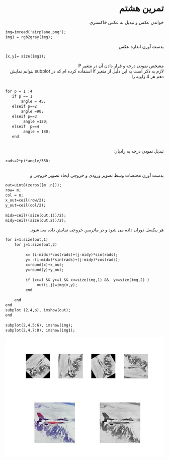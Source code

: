 <div dir ="rtl">
  
  <h1>  تمرین هشتم</h1>
  </div>
  
  <div dir ="rtl"> 
  خواندن عکس و تبدیل به عکس خاکستری
  </div>
  
  ````
  img=imread('airplane.png');
  img1 = rgb2gray(img);
  
  ````
  
  <div dir ="rtl">
  بدست آورن اندازه عکس
  </div>
  
  ````
  [x,y]= size(img1); 
  
 ````
 
 <div  dir ="rtl"> 
  
مشخص نمودن درجه و قرار دادن آن در متغیر P</br>
 لازم به ذکر است به این دلیل از متغیر if استفاده کرده ام که در subplot بتوانم نمایش دهم هر 4 زاویه را.
 
</div>
 
 ````
 
 for p = 1 :4
    if p == 1
        angle = 45;
    elseif p==2
        angle =90;
    elseif p==3
         angle =120;
    elseif  p==4
         angle = 180;
    end

 
 ````
 
  <div  dir ="rtl"> 
  
تبدیل نمودن درجه به رادیان 
</div>

````
rads=2*pi*angle/360;  


````

 <div  dir ="rtl"> 
  
بدست آورن مختصات وسط تصویر ورودی و خروجی ایجاد تصویر خروجی و  
</div>


````
out=uint8(zeros([m ,n]));
row= m;
col = n;
x_out=ceil(row/2);                                                            
y_out=ceil(col/2);

midx=ceil((size(out,1))/2);
midy=ceil((size(out,2))/2);

````

 <div  dir ="rtl"> 
  هر پیکسل دوران داده می شود و در ماتریس خروجی نمایش داده می شود.  
</div>


````
for i=1:size(out,1)
    for j=1:size(out,2)                                                       

         x= (i-midx)*cos(rads)+(j-midy)*sin(rads);                                       
         y= -(i-midx)*sin(rads)+(j-midy)*cos(rads);                             
         x=round(x)+x_out;
         y=round(y)+y_out;

         if (x>=1 && y>=1 && x<=size(img,1) &&  y<=size(img,2) ) 
              out(i,j)=img(x,y);  
         end

    end
end
subplot (2,4,p), imshow(out);
end

subplot(2,4,5:6), imshow(img);
subplot(2,4,7:8), imshow(img1);
````

![خروجی](assets/result.jpg)


